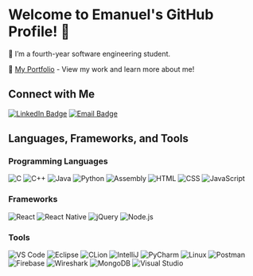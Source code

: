 # Welcome to Emanuel's GitHub Profile! 👋

🌱 I’m a fourth-year software engineering student.

📄 [My Portfolio](https://emelloul98.github.io/Portfolio-page/#) - View my work and learn more about me!

## Connect with Me

[![LinkedIn Badge](https://img.shields.io/badge/-LinkedIn-blue?style=flat&logo=LinkedIn&logoColor=white&link=https://www.linkedin.com/in/emanuel-melloul-496125237/)](https://www.linkedin.com/in/emanuel-melloul-496125237/)
[![Email Badge](https://img.shields.io/badge/-Email-red?style=flat&logo=Gmail&logoColor=white&link=mailto:melloul1235@gmail.com)](mailto:melloul1235@gmail.com)

## Languages, Frameworks, and Tools

### Programming Languages

![C](https://img.shields.io/badge/-C-00599C?style=flat&logo=C&logoColor=white)
![C++](https://img.shields.io/badge/-C++-00599C?style=flat&logo=C%2B%2B&logoColor=white)
![Java](https://img.shields.io/badge/-Java-007396?style=flat&logo=Java&logoColor=white)
![Python](https://img.shields.io/badge/-Python-3776AB?style=flat&logo=Python&logoColor=white)
![Assembly](https://img.shields.io/badge/-Assembly-6E4C13?style=flat&logo=AssemblyScript&logoColor=white)
![HTML](https://img.shields.io/badge/-HTML-E34F26?style=flat&logo=HTML5&logoColor=white)
![CSS](https://img.shields.io/badge/-CSS-1572B6?style=flat&logo=CSS3&logoColor=white)
![JavaScript](https://img.shields.io/badge/-JavaScript-F7DF1E?style=flat&logo=JavaScript&logoColor=black)

### Frameworks

![React](https://img.shields.io/badge/-React-61DAFB?style=flat&logo=React&logoColor=black)
![React Native](https://img.shields.io/badge/-React%20Native-61DAFB?style=flat&logo=React&logoColor=black)
![jQuery](https://img.shields.io/badge/-jQuery-0769AD?style=flat&logo=jQuery&logoColor=white)
![Node.js](https://img.shields.io/badge/-Node.js-339933?style=flat&logo=Node.js&logoColor=white)

### Tools
![VS Code](https://img.shields.io/badge/-VS%20Code-007ACC?style=flat&logo=visual-studio-code&logoColor=white)
![Eclipse](https://img.shields.io/badge/-Eclipse-2C2255?style=flat&logo=Eclipse%20IDE&logoColor=white)
![CLion](https://img.shields.io/badge/-CLion-000000?style=flat&logo=CLion&logoColor=white)
![IntelliJ](https://img.shields.io/badge/-IntelliJ-000000?style=flat&logo=IntelliJ%20IDEA&logoColor=white)
![PyCharm](https://img.shields.io/badge/-PyCharm-000000?style=flat&logo=PyCharm&logoColor=white)
![Linux](https://img.shields.io/badge/-Linux/Unix-FCC624?style=flat&logo=Linux&logoColor=black)
![Postman](https://img.shields.io/badge/-Postman-FF6C37?style=flat&logo=Postman&logoColor=white)
![Firebase](https://img.shields.io/badge/-Firebase-FFCA28?style=flat&logo=Firebase&logoColor=black)
![Wireshark](https://img.shields.io/badge/-Wireshark-1679A7?style=flat&logo=Wireshark&logoColor=white)
![MongoDB](https://img.shields.io/badge/-MongoDB-47A248?style=flat&logo=MongoDB&logoColor=white)
![Visual Studio](https://img.shields.io/badge/-Visual%20Studio-5C2D91?style=flat&logo=Visual%20Studio&logoColor=white)

